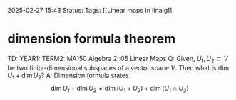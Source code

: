 2025-02-27 15:43
Status: 
Tags: [[Linear maps in linalg]]
# dimension formula theorem

TD: YEAR1::TERM2::MA150 Algebra 2::05 Linear Maps
Q: Given, $U_1, U_2 \subset V$ be two finite-dimensional subspaces of a vector space $V$. Then what is $\dim U_1 + \dim U_2$?
A: Dimension formula states$$ \dim U_1 + \dim U_2 = \dim(U_1 + U_2) + \dim(U_1 \cap U_2)$$
<!--ID: 1740671110447-->


